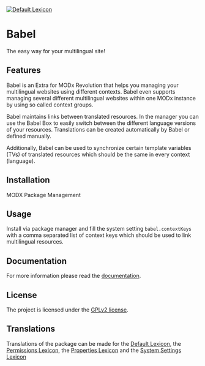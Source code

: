 [![Default Lexicon](https://hosted.weblate.org/widget/modx-extras/babel/standard/svg-badge.svg)](https://hosted.weblate.org/projects/modx-extras/babel/)

# Babel

The easy way for your multilingual site!

## Features

Babel is an Extra for MODx Revolution that helps you managing your multilingual
websites using different contexts. Babel even supports managing several different
multilingual websites within one MODx instance by using so called context groups.

Babel maintains links between translated resources. In the manager you can use
the Babel Box to easily switch between the different language versions
of your resources. Translations can be created automatically by Babel or defined
manually.

Additionally, Babel can be used to synchronize certain template variables (TVs)
of translated resources which should be the same in every context (language).

## Installation

MODX Package Management

## Usage

Install via package manager and fill the system setting `babel.contextKeys` with
a comma separated list of context keys which should be used to link multilingual
resources.

## Documentation

For more information please read the [documentation](https://mikrobi.github.io/Babel/).

## License

The project is licensed under the [GPLv2 license](https://github.com/Jako/Babel/LICENSE.md).

## Translations

Translations of the package can be made for the [Default Lexicon](https://hosted.weblate.org/projects/modx-extras/babel/standard/), the [Permissions Lexicon](https://hosted.weblate.org/projects/modx-extras/babel/permissions/), the [Properties Lexicon](https://hosted.weblate.org/projects/modx-extras/babel/properties/) and the [System Settings Lexicon](https://hosted.weblate.org/projects/modx-extras/babel/system-settings/)
